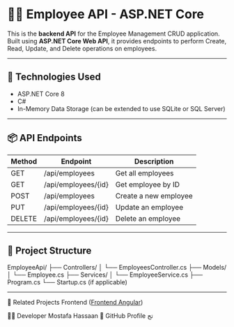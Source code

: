 # 🧑‍💼 Employee API - ASP.NET Core

This is the **backend API** for the Employee Management CRUD application.  
Built using **ASP.NET Core Web API**, it provides endpoints to perform Create, Read, Update, and Delete operations on employees.

---

## 🔧 Technologies Used

- ASP.NET Core 8
- C#
- In-Memory Data Storage (can be extended to use SQLite or SQL Server)

---

## 📦 API Endpoints

| Method | Endpoint             | Description              |
|--------|----------------------|--------------------------|
| GET    | /api/employees       | Get all employees        |
| GET    | /api/employees/{id}  | Get employee by ID       |
| POST   | /api/employees       | Create a new employee    |
| PUT    | /api/employees/{id}  | Update an employee       |
| DELETE | /api/employees/{id}  | Delete an employee       |

---

## 📁 Project Structure

EmployeeApi/
├── Controllers/
│ └── EmployeesController.cs
├── Models/
│ └── Employee.cs
├── Services/
│ └── EmployeeService.cs
├── Program.cs
└── Startup.cs (if applicable)

---



🔗 Related Projects
Frontend ([Frontend Angular](https://github.com/MustafaHassaan/employee-crud-angular))

🧑‍💻 Developer
Mostafa Hassaan
🔗 GitHub Profile
تح
